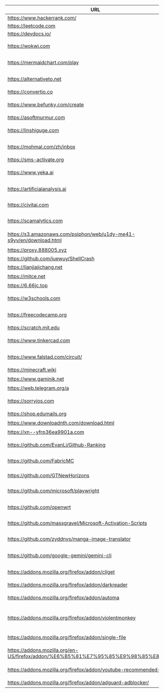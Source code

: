 
| URL                                                                                  | Description                 |
| ------------------------------------------------------------------------------------ | --------------------------- |
| https://www.hackerrank.com/                                                          | hackrank                    |
| https://leetcode.com                                                                 | Leetcode                    |
| https://devdocs.io/                                                                  | devdocs                     |
| https://wokwi.com                                                                    | 在线电路与固件仿真                   |
| https://mermaidchart.com/play                                                        | Mermaid 在线编辑器与预览            |
| https://alternativeto.net                                                            | 查找软件替代品与用户评价                |
| https://convertio.co                                                                 | 格式在线文件转换                    |
| https://www.befunky.com/create                                                       | 在线图片编辑与拼图                   |
| https://asoftmurmur.com                                                              | 白噪音/环境音                     |
| https://linshiguge.com                                                               | 临时邮箱（一次性邮箱）                 |
| https://mohmal.com/zh/inbox                                                          | 临时邮箱服务（网页收件）                |
| https://sms-activate.org                                                             | 虚拟号码接码平台                    |
| https://www.yeka.ai                                                                  | 野卡-虚拟信用卡服务                  |
| https://artificialanalysis.ai                                                        | AI 模型排行榜与对比                 |
| https://civitai.com                                                                  | Stable Diffusion 模型/LoRA 社区 |
| https://scamalytics.com                                                              | IP 风险评分与欺诈检测                |
| https://s3.amazonaws.com/psiphon/web/u1dy-me41-s9yv/en/download.html                 | Psiphon（赛风）下载               |
| https://proxy.888005.xyz                                                             | 代理检测                        |
| https://github.com/juewuy/ShellCrash                                                 | ShellCrash                  |
| https://lianjiajichang.net                                                           | lianjia机场                   |
| https://mitce.net                                                                    | mitce机场                     |
| https://6.66jc.top                                                                   | nb机场                        |
| https://w3schools.com                                                                | Web 开发教程与示例                 |
| https://freecodecamp.org                                                             | 免费编程课程与项目                   |
| https://scratch.mit.edu                                                              | 少女图形化编程                     |
| https://www.tinkercad.com                                                            | 在线 3D 建模与电路设计               |
| https://www.falstad.com/circuit/                                                     | 交互式电路仿真与可视化                 |
| https://minecraft.wiki                                                               | Minecraft 维基                |
| https://www.gaminik.net                                                              | 屏幕实时翻译器                     |
| https://web.telegram.org/a                                                           | Telegram 网页版                |
| https://sorryios.com                                                                 | 代订阅服务与共享订阅账户平台              |
| https://shop.edumails.org                                                            | 教育邮箱购买                      |
| https://www.downloadnth.com/download.html                                            | 软件下载站                       |
| https://xn--yfrp36ea9901a.com                                                        | gougou机场                    |
| https://github.com/EvanLi/Github-Ranking                                             | GitHub 仓库/开发者排名             |
| https://github.com/FabricMC                                                          | Minecraft Modding 工具链       |
| https://github.com/GTNewHorizons                                                     | Minecraft GT New Horizons   |
| https://github.com/microsoft/playwright                                              | 浏览器自动化与端到端测试                |
| https://github.com/openwrt                                                           | 路由器/嵌入式 Linux 系统            |
| https://github.com/massgravel/Microsoft-Activation-Scripts                           | Windows/Office 激活脚本（MAS）    |
| https://github.com/zyddnys/manga-image-translator                                    | 离线漫画 OCR 翻译工具               |
| https://github.com/google-gemini/gemini-cli                                          | Gemini 命令行客户端               |
| https://addons.mozilla.org/firefox/addon/cliget                                      | 复制 cURL/wget 下载命令           |
| https://addons.mozilla.org/firefox/addon/darkreader                                  | 全站暗色模式                      |
| https://addons.mozilla.org/firefox/addon/automa                                      | 浏览器自动化工作流工具                 |
| https://addons.mozilla.org/firefox/addon/violentmonkey                               | 用户脚本管理器（Tampermonkey 替代）    |
| https://addons.mozilla.org/firefox/addon/single-file                                 | 将网页打包为单一 HTML               |
| https://addons.mozilla.org/en-US/firefox/addon/%E6%B5%81%E7%95%85%E9%98%85%E8%AF%BB/ | 流畅阅读(沉浸式翻译开源版本)             |
| https://addons.mozilla.org/firefox/addon/youtube-recommended-videos/                 | 隐藏YouTube分散注意力的元素           |
| https://addons.mozilla.org/firefox/addon/adguard-adblocker/                          | 强大的广告拦截器                    |

